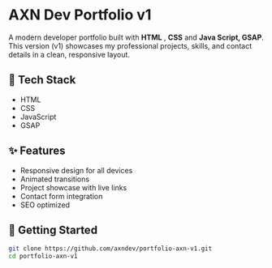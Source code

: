 # AXN Dev Portfolio v1

A modern developer portfolio built with **HTML** ,  **CSS** and **Java Script, GSAP**.  
This version (v1) showcases my professional projects, skills, and contact details in a clean, responsive layout.

## 🚀 Tech Stack
- HTML
- CSS
- JavaScript
- GSAP

## ✨ Features
- Responsive design for all devices
- Animated transitions
- Project showcase with live links
- Contact form integration
- SEO optimized

## 🧠 Getting Started
```bash
git clone https://github.com/axndev/portfolio-axn-v1.git
cd portfolio-axn-v1
